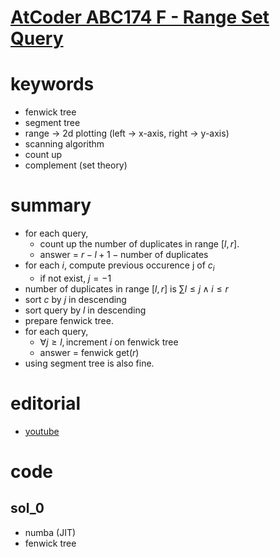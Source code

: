 # [AtCoder ABC174 F - Range Set Query](https://atcoder.jp/contests/abc174/tasks/abc174_f)


# keywords 
- fenwick tree
- segment tree
- range -> 2d plotting (left -> x-axis, right -> y-axis)
- scanning algorithm 
- count up
- complement (set theory)



# summary
- for each query, 
  - count up the number of duplicates in range $[l, r]$.
  - answer = $r - l + 1 - \text{number of duplicates}$
- for each $i$, compute previous occurence j of $c_i$
  - if not exist, $j = -1$
- number of duplicates in range $[l, r]$ is $\sum{l \le j \land i \le r}$
- sort $c$ by $j$ in descending
- sort query by $l$ in descending
- prepare fenwick tree.
- for each query,
  - $\forall{j \ge l}, \text{increment } i \text{ on fenwick tree}$
  - answer = $\text{fenwick get}(r)$
- using segment tree is also fine.


# editorial
- [youtube](https://www.youtube.com/watch?v=h0MGG8rxrYc)


# code 
## sol_0
- numba (JIT)
- fenwick tree
